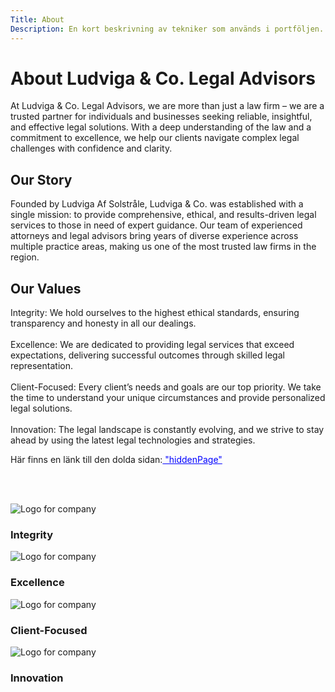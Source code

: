 ```yaml
---
Title: About
Description: En kort beskrivning av tekniker som används i portföljen.
---
```


# About Ludviga & Co. Legal Advisors

<p class="p1">
At Ludviga & Co. Legal Advisors, we are more than just a law firm – we are a trusted partner for individuals and businesses seeking reliable, insightful, and effective legal solutions. With a deep understanding of the law and a commitment to excellence, we help our clients navigate complex legal challenges with confidence and clarity.
</p>

<!-- <div class="about-container"> -->
<h2>
Our Story
</h2>
<p class="p2">
Founded by Ludviga Af Solstråle, Ludviga & Co. was established with a single mission: to provide comprehensive, ethical, and results-driven legal services to those in need of expert guidance. Our team of experienced attorneys and legal advisors bring years of diverse experience across multiple practice areas, making us one of the most trusted law firms in the region.
</p>
<!-- </div> -->

<h2>
Our Values
</h2>
<p class="p3 ">
        Integrity: We hold ourselves to the highest ethical standards, ensuring transparency and honesty in all our dealings.
       <br><br>
        Excellence: We are dedicated to providing legal services that exceed expectations, delivering successful outcomes through skilled legal representation.
         <br><br>
        Client-Focused: Every client’s needs and goals are our top priority. We take the time to understand your unique circumstances and provide personalized legal solutions.
         <br><br>
        Innovation: The legal landscape is constantly evolving, and we strive to stay ahead by using the latest legal technologies and strategies.
</p>
<div class="flex-container">
<p class="p2">
Här finns en länk till den dolda sidan:<a style="color: blue;" href="%base_url%?hiddenPage"> "hiddenPage"</a>
</p>
</div>


<!-- Denna sida är byggd med följande teknologier: -->
<br><br>

<div class="flex-container">

<div class=" soft-borders three-d part">
        <div class=" part">
                <img src="%base_url%/assets/img/law1.jpg" class="soft-img" alt="Logo for company">
            <h3> Integrity
            </h3>
</div>
</div>
<div class=" soft-borders three-d part">
        <div class=" part">
                <img src="%base_url%/assets/img/law2.jpg" class="soft-img" alt="Logo for company">
            <h3> Excellence
            </h3>
</div>
</div>
<div class=" soft-borders three-d part">
        <div class=" part">
                <img src="%base_url%/assets/img/lawCover.jpg" class="soft-img" alt="Logo for company">
        </div>
        <div class="part">
            <h3> Client-Focused
            </h3>
        </div>
</div>
<div class="soft-borders three-d part ">
        <div class=" part">
                <i class="fa-solid fa-mug-hot"></i>
                <img src="%base_url%/assets/img/law4.jpg" class="soft-img" alt="Logo for company">
        </div>
        <div class="part">
            <h3> Innovation
            </h3>
        </div>
</div>

</div>

<!-- - **HTML, CSS och JavaScript** för sidstrukturen och design.
- **Twig-templating** som används med Pico CMS för att rendera sidor dynamiskt.
- **Font Awesome** för ikoner som används i sidan.
- **Google Fonts** för fonter som används i sidan.
- **SCSS** för modulär och effektiv hantering av CSS.
- **Normalize.css** för modulär och effektiv hantering av CSS.
- **Responsiv design** för att säkerställa att sidan ser bra ut på alla skärmstorleker.
- **Normalize.css** för att säkerställa konsekvent rendering av element i olika webbläsare. -->
